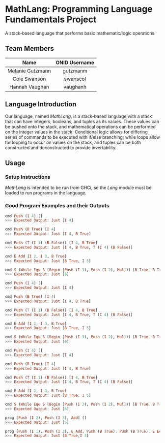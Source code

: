 # MathLang: Programming Language Fundamentals Project
A stack-based language that performs basic mathematic/logic operations.

## Team Members
Name			 | ONID Username
:---------------:|:--------------:
Melanie Gutzmann | gutzmanm
Cole Swanson     | swanscol
Hannah Vaughan   | vaughanh

## Language Introduction
Our language, named _MathLang_, is a stack-based language with a stack that can have integers, booleans, and tuples as its values. These values can be pushed onto the stack, and mathematical operations can be performed on the integer values in the stack. Conditional logic allows for differing series of commands to be executed with if/else branching; while loops allow for looping to occur on values on the stack, and tuples can be both constructed and deconstructed to provide invertability.

## Usage
### Setup Instructions
_MathLang_ is intended to be run from GHCi, so the _Lang_ module must be loaded to run programs in the language.

### Good Program Examples and their Outputs
```haskell
cmd Push (I 4) []
>>> Expected Output: Just [I 4]
```

```haskell
cmd Push (B True) [I 4]
>>> Expected Output: Just [I 4, B True]
```

```haskell
cmd Push (T (I 1) (B False)) [I 4, B True]
>>> Expected Output: Just [I 4, B True, T (I 4) (B False)]
```

```haskell
cmd E Add [I 2, I 3, B True]
>>> Expected Output: Just [B True, I 5]
```

```haskell
cmd S (While Equ S (Begin [Push (I 3), Push (I 2), Mul])) [B True, B True]
>>> Expected Output: Just [6]
```

```haskell
cmd Push (I 4) []
>>> Expected Output: Just [I 4]
```

```haskell
cmd Push (B True) [I 4]
>>> Expected Output: Just [I 4, B True]
```

```haskell
cmd Push (T (I 1) (B False)) [I 4, B True]
>>> Expected Output: Just [I 4, B True, T (I 4) (B False)]
```

```haskell
cmd E Add [I 2, I 3, B True]
>>> Expected Output: Just [B True, I 5]
```

```haskell
cmd S (While Equ S (Begin [Push (I 3), Push (I 2), Mul])) [B True, B True]
>>> Expected Output: Just [6]
```

```haskell
cmd Push (I 4) []
>>> Expected Output: Just [I 4]
```

```haskell
cmd Push (B True) [I 4]
>>> Expected Output: Just [I 4, B True]
```

```haskell
cmd Push (T (I 1) (B False)) [I 4, B True]
>>> Expected Output: Just [I 4, B True, T (I 4) (B False)]
```

```haskell
cmd E Add [I 2, I 3, B True]
>>> Expected Output: Just [B True, I 5]
```

```haskell
cmd S (While Equ S (Begin [Push (I 3), Push (I 2), Mul])) [B True, B True]
>>> Expected Output: Just [6]
```

```haskell
prog [Push (I 2), Push (I 3), Add] []
>>> Expected Output: Just [5]
```

```haskell
prog [Push (I 1), Push (I 2), E Add, Push (B True), Push (B True), E Equ] []
>>> Expected Output: Just [B True,I 3]
```